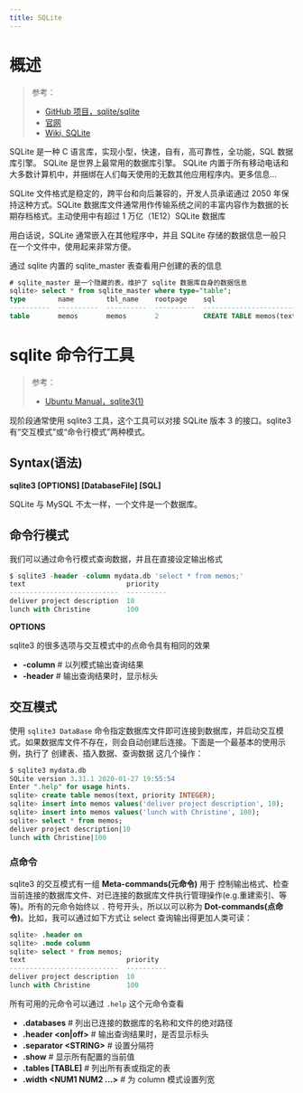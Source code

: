 ```yaml
---
title: SQLite
---
```


# 概述

> 参考：
>
> - [GitHub 项目，sqlite/sqlite](https://github.com/sqlite/sqlite)
> - [官网](https://www.sqlite.org/index.html)
> - [Wiki, SQLite](https://en.wikipedia.org/wiki/SQLite)

SQLite 是一种 C 语言库，实现小型，快速，自有，高可靠性，全功能，SQL 数据库引擎。 SQLite 是世界上最常用的数据库引擎。 SQLite 内置于所有移动电话和大多数计算机中，并捆绑在人们每天使用的无数其他应用程序内。更多信息...

SQLite 文件格式是稳定的，跨平台和向后兼容的，开发人员承诺通过 2050 年保持这种方式。SQLite 数据库文件通常用作传输系统之间的丰富内容作为数据的长期存档格式。主动使用中有超过 1 万亿（1E12）SQLite 数据库

用白话说，SQLite 通常嵌入在其他程序中，并且 SQLite 存储的数据信息一般只在一个文件中，使用起来非常方便。

通过 sqlite 内置的 sqlite_master 表查看用户创建的表的信息

```sql
# sqlite_master 是一个隐藏的表，维护了 sqlite 数据库自身的数据信息
sqlite> select * from sqlite_master where type="table";
type        name        tbl_name    rootpage    sql
----------  ----------  ----------  ----------  ------------------------------------------
table       memos       memos       2           CREATE TABLE memos(text, priority INTEGER)
```

# sqlite 命令行工具

> 参考：
>
> - [Ubuntu Manual，sqlite3(1)](https://manpages.ubuntu.com/manpages/jammy/en/man1/sqlite3.1.html)

现阶段通常使用 sqlite3 工具，这个工具可以对接 SQLite 版本 3 的接口。sqlite3 有“交互模式”或“命令行模式”两种模式。

## Syntax(语法)

**sqlite3 \[OPTIONS] \[DatabaseFile] \[SQL]**

SQLite 与 MySQL 不太一样，一个文件是一个数据库。

## 命令行模式

我们可以通过命令行模式查询数据，并且在直接设定输出格式

```sql
$ sqlite3 -header -column mydata.db 'select * from memos;'
text                         priority
---------------------------  ----------
deliver project description  10
lunch with Christine         100
```

**OPTIONS**

sqlite3 的很多选项与交互模式中的点命令具有相同的效果

- **-column** # 以列模式输出查询结果
- **-header** # 输出查询结果时，显示标头

## 交互模式

使用 `sqlite3 DataBase` 命令指定数据库文件即可连接到数据库，并启动交互模式。如果数据库文件不存在，则会自动创建后连接。下面是一个最基本的使用示例，执行了 创建表、插入数据、查询数据 这几个操作：

```sql
$ sqlite3 mydata.db
SQLite version 3.31.1 2020-01-27 19:55:54
Enter ".help" for usage hints.
sqlite> create table memos(text, priority INTEGER);
sqlite> insert into memos values('deliver project description', 10);
sqlite> insert into memos values('lunch with Christine', 100);
sqlite> select * from memos;
deliver project description|10
lunch with Christine|100
```

### 点命令

sqlite3 的交互模式有一组 **Meta-commands(元命令)** 用于 控制输出格式、检查当前连接的数据库文件、对已连接的数据库文件执行管理操作(e.g.重建索引、等等)。所有的元命令始终以 `.` 符号开头，所以以可以称为 **Dot-commands(点命令)**。比如，我可以通过如下方式让 select 查询输出得更加人类可读：

```sql
sqlite> .header on
sqlite> .mode column
sqlite> select * from memos;
text                         priority
---------------------------  ----------
deliver project description  10
lunch with Christine         100
```

所有可用的元命令可以通过 `.help` 这个元命令查看

- **.databases** # 列出已连接的数据库的名称和文件的绝对路径
- **.header \<on|off>** # 输出查询结果时，是否显示标头
- **.separator \<STRING>** # 设置分隔符
- **.show** # 显示所有配置的当前值
- **.tables \[TABLE]** # 列出所有表或指定的表
- **.width \<NUM1 NUM2 ...>** # 为 column 模式设置列宽
